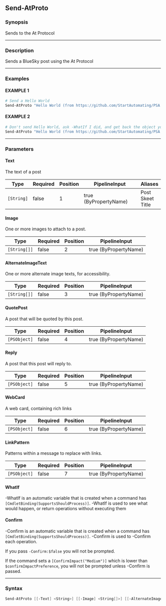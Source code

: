 Send-AtProto
------------




### Synopsis
Sends to the At Protocol



---


### Description

Sends a BlueSky post using the At Protocol



---


### Examples
#### EXAMPLE 1
```PowerShell
# Send a Hello World
Send-AtProto "Hello World (from https://github.com/StartAutomating/PSA )"
```

#### EXAMPLE 2
```PowerShell
# Don't send Hello World, ask -WhatIf I did, and get back the object you would post.
Send-AtProto "Hello World (from https://github.com/StartAutomating/PSA )" -WhatIf
```



---


### Parameters
#### **Text**

The text of a post






|Type      |Required|Position|PipelineInput        |Aliases                 |
|----------|--------|--------|---------------------|------------------------|
|`[String]`|false   |1       |true (ByPropertyName)|Post<br/>Skeet<br/>Title|



#### **Image**

One or more images to attach to a post.






|Type        |Required|Position|PipelineInput        |
|------------|--------|--------|---------------------|
|`[String[]]`|false   |2       |true (ByPropertyName)|



#### **AlternateImageText**

One or more alternate image texts, for accessibility.






|Type        |Required|Position|PipelineInput        |
|------------|--------|--------|---------------------|
|`[String[]]`|false   |3       |true (ByPropertyName)|



#### **QuotePost**

A post that will be quoted by this post.






|Type        |Required|Position|PipelineInput        |
|------------|--------|--------|---------------------|
|`[PSObject]`|false   |4       |true (ByPropertyName)|



#### **Reply**

A post that this post will reply to.






|Type        |Required|Position|PipelineInput        |
|------------|--------|--------|---------------------|
|`[PSObject]`|false   |5       |true (ByPropertyName)|



#### **WebCard**

A web card, containing rich links






|Type        |Required|Position|PipelineInput        |
|------------|--------|--------|---------------------|
|`[PSObject]`|false   |6       |true (ByPropertyName)|



#### **LinkPattern**

Patterns within a message to replace with links.






|Type        |Required|Position|PipelineInput        |
|------------|--------|--------|---------------------|
|`[PSObject]`|false   |7       |true (ByPropertyName)|



#### **WhatIf**
-WhatIf is an automatic variable that is created when a command has ```[CmdletBinding(SupportsShouldProcess)]```.
-WhatIf is used to see what would happen, or return operations without executing them
#### **Confirm**
-Confirm is an automatic variable that is created when a command has ```[CmdletBinding(SupportsShouldProcess)]```.
-Confirm is used to -Confirm each operation.

If you pass ```-Confirm:$false``` you will not be prompted.


If the command sets a ```[ConfirmImpact("Medium")]``` which is lower than ```$confirmImpactPreference```, you will not be prompted unless -Confirm is passed.



---


### Syntax
```PowerShell
Send-AtProto [[-Text] <String>] [[-Image] <String[]>] [[-AlternateImageText] <String[]>] [[-QuotePost] <PSObject>] [[-Reply] <PSObject>] [[-WebCard] <PSObject>] [[-LinkPattern] <PSObject>] [-WhatIf] [-Confirm] [<CommonParameters>]
```
